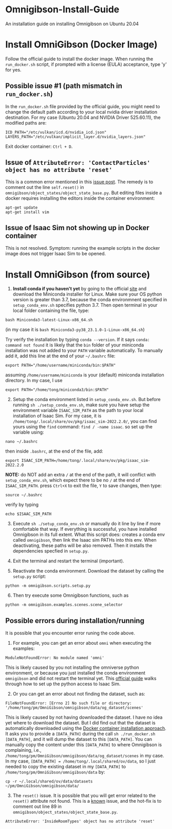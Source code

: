 # Omnigibson-Install-Guide
An installation guide on installing Omnigibson on Ubuntu 20.04

# Install OmniGibson (Docker Image)

Follow the official guide to install the docker image. When running the `run_docker.sh` script, if prompted with a license (EULA) acceptance, type 'y' for yes.

## Possible issue #1 (path mismatch in `run_docker.sh`)

In the `run_docker.sh` file provided by the official guide, you might need to change the default path according to your local nvidia driver installation destination. For my case (Ubuntu 20.04 and NVIDIA Driver 525.60.11), the modified paths are:

```
ICD_PATH="/etc/vulkan/icd.d/nvidia_icd.json"
LAYERS_PATH="/etc/vulkan/implicit_layer.d/nvidia_layers.json"
```

Exit docker container: `Ctrl + D`.

## Issue of `AttributeError: 'ContactParticles' object has no attribute 'reset'`
This is a common error mentioned in this [issue post](https://github.com/StanfordVL/OmniGibson/issues/111). The remedy is to comment out the line `self.reset()` in `omnigibson/object_states/object_state_base.py`. But editing files inside a docker requires installing the editors inside the container environment:
```
apt-get update
apt-get install vim
```

## Issue of Isaac Sim not showing up in Docker container
This is not resolved. Symptom: running the example scripts in the docker image does not trigger Isaac Sim to be opened.


# Install OmniGibson (from source)


1. **Install conda if you haven't yet** by going to the official [site](https://docs.conda.io/projects/conda/en/latest/user-guide/install/linux.html) and download the Miniconda installer for Linux. Make sure your OS python version is greater than 3.7, because the conda environmnent specified in `setup_conda_env.sh` specifies python 3.7. Then open terminal in your local folder containing the file, type:
```
bash Miniconda3-latest-Linux-x86_64.sh
```
(in my case it is `bash Miniconda3-py38_23.1.0-1-Linux-x86_64.sh`)

Try verify the installation by typing `conda --version`. If it says `conda: command not found` it is likely that the `bin` folder of your miniconda installation was not added to your `PATH` variable automatically. To manually add it, add this line at the end of your `~/.bashrc` file:
```
export PATH="/home/username/miniconda/bin:$PATH"
```
assuming `/home/username/miniconda` is your (default) miniconda installation directory. In my case, I use
```
export PATH="/home/tong/miniconda3/bin:$PATH"
```


2. Setup the conda environment listed in `setup_conda_env.sh`. But before running `sh ./setup_conda_env.sh`, make sure you have setup the environment variable `ISAAC_SIM_PATH` as the path to your local installation of Isaac Sim. For my case, it is `/home/tong/.local/share/ov/pkg/isaac_sim-2022.2.0/`, you can find yours using the `find` command: `find / -name isaac`. so set up the variable using:

```
nano ~/.bashrc
```
then inside `.bashrc`, at the end of the file, add:
```
export ISAAC_SIM_PATH=/home/tong/.local/share/ov/pkg/isaac_sim-2022.2.0
```
**NOTE:** do NOT add an extra `/` at the end of the path, it will conflict with `setup_conda_env.sh`, which expect there to be no `/` at the end of `ISAAC_SIM_PATH`.
press `Ctrl+X` to exit the file, `Y` to save changes, then type:
```
source ~/.bashrc
```
verify by typing
```
echo $ISAAC_SIM_PATH
```

3. Execute `sh ./setup_conda_env.sh` or manually do it line by line if more comfortable that way. If everything is successful, you have installed Omnigibson in its full extent. What this script does: creates a conda env called `omnigibson`, then link the Isaac sim PATHs into this env. When deactivating, these paths will be also removed. Then it installs the dependencies specfied in `setup.py`.

4. Exit the terminal and restart the terminal (important).

5. Reactivate the conda environment. Download the dataset by calling the `setup.py` script:
```
python -m omnigibson.scripts.setup.py
```

6. Then try execute some Omnigibson functions, such as
```
python -m omnigibson.examples.scenes.scene_selector 
```

## Possible errors during installation/running

It is possible that you encounter error runing the code above. 

1. For example, you can get an error about `omni` when executing the examples:
```
ModuleNotFoundError: No module named 'omni'
```
This is likely caused by you not installing the omniverse python environment, or because you just installed the conda environment `omnigibson` and did not restart the terminal yet. This [official guide](https://docs.omniverse.nvidia.com/app_isaacsim/app_isaacsim/install_python.html) walks through how to set up the python access to Isaac Sim.


2. Or you can get an error about not finding the dataset, such as:
```
FileNotFoundError: [Errno 2] No such file or directory: '/home/tong/pm/OmniGibson/omnigibson/data/og_dataset/scenes'
```
This is likely caused by not having downloaded the dataset. I have no idea yet where to download the dataset. But I did find out that the dataset is automatically downloaded using the [Docker container installation approach](https://behavior.stanford.edu/omnigibson/getting_started/installation.html). It asks you to provide a `[DATA_PATH]` during the call `sh ./run_docker.sh [DATA_PATH]`, and it will dump the dataset to this `[DATA_PATH]`. You can manually copy the content under this `[DATA_PATH]` to where Omnigibson is complaining, i.e., `/home/tong/pm/OmniGibson/omnigibson/data/og_dataset/scenes` in my case. In my case, `[DATA_PATH] = /home/tong/.local/shared/ov/data`, so I just needed to copy the existing dataset in my `[DATA_PATH]` to `/home/tong/pm/OmniGibson/omnigibson/data` by:
```
cp -r ~/.local/shared/ov/data/datasets ~/pm/OmniGibson/omnigibson/data/
```

3. The `reset()` issue. It is possible that you will get error related to the `reset()` attribute not found. This is a [known](https://github.com/StanfordVL/OmniGibson/issues/111) issue, and the hot-fix is to comment out line 89 in `omnigibson/object_states/object_state_base.py`.

```
AttributeError: 'InsideRoomTypes' object has no attribute 'reset'
```
